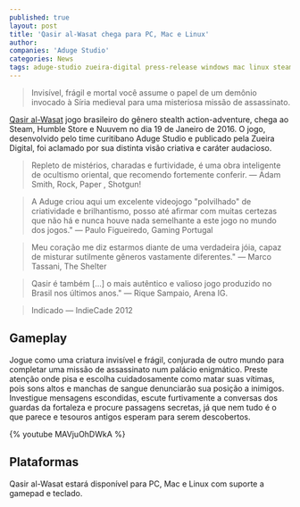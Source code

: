 ```yaml
---
published: true
layout: post
title: 'Qasir al-Wasat chega para PC, Mac e Linux'
author: 
companies: 'Aduge Studio'
categories: News
tags: aduge-studio zueira-digital press-release windows mac linux steam humble-store nuuvem
---
```

> Invisível, frágil e mortal você assume o papel de um demônio invocado à Síria medieval para uma misteriosa missão de assassinato.

[Qasir al-Wasat](http://qasirgame.com) jogo brasileiro do gênero stealth action-adventure, chega ao Steam, Humble Store e Nuuvem no dia 19 de Janeiro de 2016. O jogo, desenvolvido pelo time curitibano Aduge Studio e publicado pela Zueira Digital, foi aclamado por sua distinta visão criativa e caráter audacioso.

> Repleto de mistérios, charadas e furtividade, é uma obra inteligente de ocultismo oriental, que recomendo fortemente conferir. — Adam Smith, Rock, Paper , Shotgun!

> A Aduge criou aqui um excelente videojogo "polvilhado" de criatividade e brilhantismo, posso até afirmar com muitas certezas que não há e nunca houve nada semelhante a este jogo no mundo dos jogos." — Paulo Figueiredo, Gaming Portugal

> Meu coração me diz estarmos diante de uma verdadeira jóia, capaz de misturar sutilmente gêneros vastamente diferentes." — Marco Tassani, The Shelter

> Qasir é também [...] o mais autêntico e valioso jogo produzido no Brasil nos últimos anos." — Rique Sampaio, Arena IG.

> Indicado — IndieCade 2012

## Gameplay
Jogue como uma criatura invisível e frágil, conjurada de outro mundo para completar uma missão de assassinato num palácio enigmático. Preste atenção onde pisa e escolha cuidadosamente como matar suas vítimas, pois sons altos e manchas de sangue denunciarão sua posição a inimigos. Investigue mensagens escondidas, escute furtivamente a conversas dos guardas da fortaleza e procure passagens secretas, já que nem tudo é o que parece e tesouros antigos esperam para serem descobertos.

{% youtube MAVjuOhDWkA %}

## Plataformas
Qasir al-Wasat estará disponível para PC, Mac e Linux com suporte a gamepad e teclado.